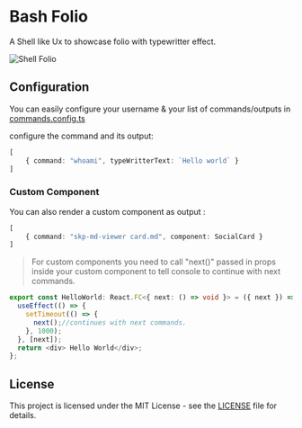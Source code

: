 # Bash Folio

A Shell like Ux to showcase folio with typewritter effect.

![Shell Folio](https://user-images.githubusercontent.com/12107685/128641521-1feefc02-cdae-47ef-8d8b-8d21fe571b93.png)

## Configuration

You can easily configure your username & your list of commands/outputs in [commands.config.ts](src/configs/commands.config.ts)

configure the command and its output:

```Typescript
[
    { command: "whoami", typeWritterText: `Hello world` }
]
```

### Custom Component

You can also render a custom component as output :

```Typescript
[
    { command: "skp-md-viewer card.md", component: SocialCard }
]

```

> For custom components you need to call "next()" passed in props inside your custom component to tell console to continue with next commands.

```Typescript
export const HelloWorld: React.FC<{ next: () => void }> = ({ next }) => {
  useEffect(() => {
    setTimeout(() => {
      next();//continues with next commands.
    }, 1000);
  }, [next]);
  return <div> Hello World</div>;
};
```

## License

This project is licensed under the MIT License - see the [LICENSE](LICENSE) file for details.
